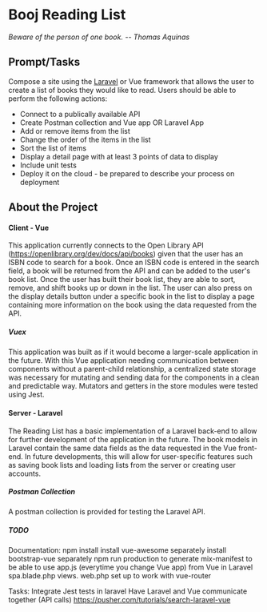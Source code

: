 # Booj Reading List
*Beware of the person of one book. -- Thomas Aquinas*
## Prompt/Tasks
Compose a site using the [Laravel](https://laravel.com/) or Vue framework that allows the user to create a list of books they would like to read. Users should be able to perform the following actions:
* Connect to a publically available API
* Create Postman collection and Vue app OR Laravel App 
* Add or remove items from the list
* Change the order of the items in the list
* Sort the list of items
* Display a detail page with at least 3 points of data to display
* Include unit tests
* Deploy it on the cloud - be prepared to describe your process on deployment

## About the Project
#### Client - Vue
This application currently connects to the Open Library API (https://openlibrary.org/dev/docs/api/books) given that the user has an ISBN code to search for a book. Once an ISBN code is entered in the search field, a book will be returned from the API and can be added to the user's book list. Once the user has built their book list, they are able to sort, remove, and shift books up or down in the list. The user can also press on the display details button under a specific book in the list to display a page containing more information on the book using the data requested from the API. 

##### Vuex
This application was built as if it would become a larger-scale application in the future. With this Vue application needing communication between components without a parent-child relationship, a centralized state storage was necessary for mutating and sending data for the components in a clean and predictable way. Mutators and getters in the store modules were tested using Jest.

#### Server - Laravel
The Reading List has a basic implementation of a Laravel back-end to allow for further development of the application in the future. The book models in Laravel contain the same data fields as the data requested in the Vue front-end. In future developments, this will allow for user-specific features such as saving book lists and loading lists from the server or creating user accounts. 

##### Postman Collection
A postman collection is provided for testing the Laravel API. 

##### TODO
Documentation:
npm install
install vue-awesome separately
install bootstrap-vue separately
npm run production to generate mix-manifest to be able to use app.js (everytime you change Vue app) from Vue in Laravel spa.blade.php views.
    web.php set up to work with vue-router

Tasks:
Integrate Jest tests in laravel
Have Laravel and Vue communicate together (API calls)
    https://pusher.com/tutorials/search-laravel-vue